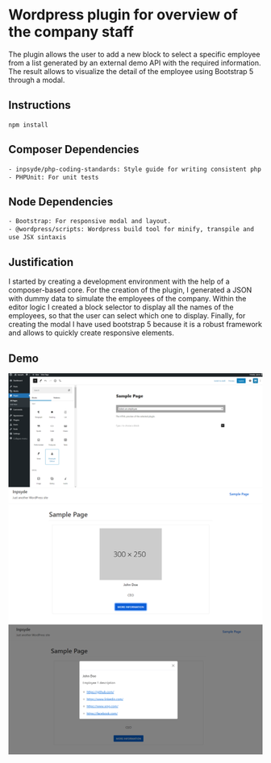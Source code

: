# Wordpress plugin for overview of the company staff

The plugin allows the user to add a new block to select a specific employee from a list generated by an external demo API with the required information. The result allows to visualize the detail of the employee using Bootstrap 5 through a modal.

## Instructions
```
npm install
```

## Composer Dependencies
    - inpsyde/php-coding-standards: Style guide for writing consistent php
    - PHPUnit: For unit tests

## Node Dependencies
    - Bootstrap: For responsive modal and layout. 
    - @wordpress/scripts: Wordpress build tool for minify, transpile and use JSX sintaxis

## Justification

I started by creating a development environment with the help of a composer-based core. For the creation of the plugin, I generated a JSON with dummy data to simulate the employees of the company. Within the editor logic I created a block selector to display all the names of the employees, so that the user can select which one to display. Finally, for creating the modal I have used bootstrap 5 because it is a robust framework and allows to quickly create responsive elements.

## Demo
<img src="assets/images/capture.png">
<img src="assets/images/capture_2.png">
<img src="assets/images/capture_3.png">